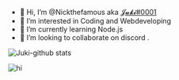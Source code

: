 - 👋 Hi, I’m @Nickthefamous aka [𝓙𝓾𝓴𝓲#0001](https://discord.com/users/575625240588320798)
- 👀 I’m interested in Coding and Webdeveloping
- 🌱 I’m currently learning Node.js
- 💞️ I’m looking to collaborate on discord
.

![Juki-github stats](https://github-readme-stats.vercel.app/api?username=Nickthefamous&show_icons=true)
<p align="left"> <img src="https://komarev.com/ghpvc/?username=jukkiprincess&label=Profile%20views%20:O&color=0e75b6&style=flat" alt="hi" /></p>
<!---
Nickthefamous/Nickthefamous is a ✨ special ✨ repository because its `README.md` (this file) appears on your GitHub profile.
You can click the Preview link to take a look at your changes.
--->

